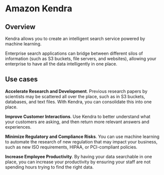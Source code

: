 # Amazon Kendra

## Overview

Kendra allows you to create an intelligent search service powered by machine learning.

Enterprise search applications can bridge between different silos of information (such as S3 buckets, file servers, and websites), allowing your enterprise to have all the data intelligently in one place.


## Use cases

**Accelerate Research and Development**. Previous research papers by scientists may be scattered all over the place, such as in S3 buckets, databases, and text files. With Kendra, you can consolidate this into one place.

**Improve Customer Interactions**. Use Kendra to better understand what your customers are asking, and then return more relevant answers and experiences.

**Minimize Regulatory and Compliance Risks**. You can use machine learning to automate the research of new regulation that may impact your business, such as new ISO requirements, HIPAA, or
PCI-compliant policies.

**Increase Employee Productivity**. By having your data searchable in one place, you can increase your productivity by ensuring your staff are not spending hours trying to find the right data.